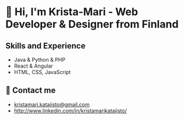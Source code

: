 # :wave: Hi, I'm Krista-Mari - Web Developer & Designer from Finland

## Skills and Experience
* Java & Python & PHP
* React & Angular
* HTML, CSS, JavaScript


## :email: Contact me
* kristamari.katajisto@gmail.com
* http://www.linkedin.com/in/kristamarikatajisto/

